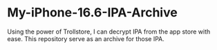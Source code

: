 # My-iPhone-16.6-IPA-Archive
Using the power of Trollstore, I can decrypt IPA from the app store with ease. This repository serve as an archive for those IPA.
